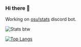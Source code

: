### Hi there 👋

Working on [osu!stats](https://github.com/TheGiga/osu-stats) discord bot.

![Stats btw](https://github-readme-stats.vercel.app/api?username=TheGiga&show_icons=true&theme=radical&count_private=true)

[![Top Langs](https://github-readme-stats.vercel.app/api/top-langs/?username=TheGiga&langs_count=8&theme=radical&hide=css&layout=compact)](https://github.com/anuraghazra/github-readme-stats)

